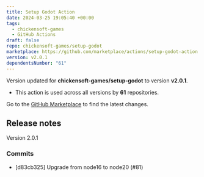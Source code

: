 ```yaml
---
title: Setup Godot Action
date: 2024-03-25 19:05:40 +00:00
tags:
  - chickensoft-games
  - GitHub Actions
draft: false
repo: chickensoft-games/setup-godot
marketplace: https://github.com/marketplace/actions/setup-godot-action
version: v2.0.1
dependentsNumber: "61"
---
```



Version updated for **chickensoft-games/setup-godot** to version **v2.0.1**.
- This action is used across all versions by **61** repositories.

Go to the [GitHub Marketplace](https://github.com/marketplace/actions/setup-godot-action) to find the latest changes.

## Release notes

Version 2.0.1

### Commits

- [d83cb325] Upgrade from node16 to node20 (#81)

